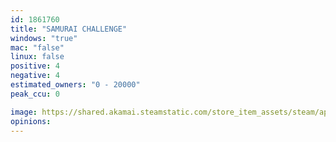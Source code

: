 ```yaml
---
id: 1861760
title: "SAMURAI CHALLENGE"
windows: "true"
mac: "false"
linux: false
positive: 4
negative: 4
estimated_owners: "0 - 20000"
peak_ccu: 0

image: https://shared.akamai.steamstatic.com/store_item_assets/steam/apps/1861760/header.jpg?t=1649670908
opinions:
---
```

